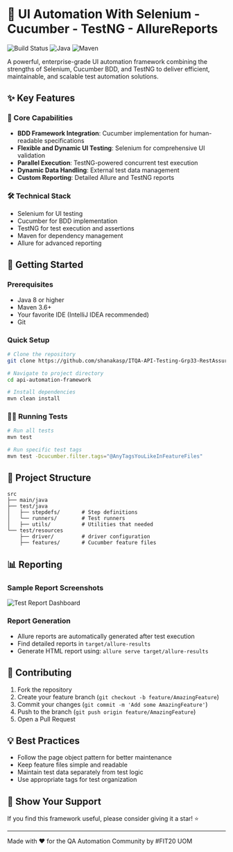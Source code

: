 # 🚀 UI Automation With Selenium - Cucumber - TestNG - AllureReports
![Build Status](https://img.shields.io/badge/build-passing-brightgreen)
![Java](https://img.shields.io/badge/Java-8+-orange)
![Maven](https://img.shields.io/badge/Maven-3.6+-red)

A powerful, enterprise-grade UI automation framework combining the strengths of Selenium, Cucumber BDD, and TestNG to deliver efficient, maintainable, and scalable test automation solutions.

## ✨ Key Features

### 🎯 Core Capabilities
- **BDD Framework Integration**: Cucumber implementation for human-readable specifications
- **Flexible and Dynamic UI Testing**: Selenium for comprehensive UI validation
- **Parallel Execution**: TestNG-powered concurrent test execution
- **Dynamic Data Handling**: External test data management
- **Custom Reporting**: Detailed Allure and TestNG reports

### 🛠 Technical Stack
- Selenium for UI testing
- Cucumber for BDD implementation
- TestNG for test execution and assertions
- Maven for dependency management
- Allure for advanced reporting

## 🚀 Getting Started

### Prerequisites
- Java 8 or higher
- Maven 3.6+
- Your favorite IDE (IntelliJ IDEA recommended)
- Git

### Quick Setup
```bash
# Clone the repository
git clone https://github.com/shanakasp/ITQA-API-Testing-Grp33-RestAssured-Cucumber-TestNG.git

# Navigate to project directory
cd api-automation-framework

# Install dependencies
mvn clean install
```

### 🏃‍♂️ Running Tests
```bash
# Run all tests
mvn test

# Run specific test tags
mvn test -Dcucumber.filter.tags="@AnyTagsYouLikeInFeatureFiles"
```

## 📁 Project Structure
```
src
├── main/java
├── test/java
│   ├── stepdefs/       # Step definitions
│   └── runners/        # Test runners
│   ├── utils/          # Utilities that needed
└── test/resources
    ├── driver/         # driver configuration
    ├── features/       # Cucumber feature files
```

## 📊 Reporting

### Sample Report Screenshots
![Test Report Dashboard](https://github.com/user-attachments/assets/8cd786e4-4d6e-46b0-b589-0927d49536cf)

### Report Generation
- Allure reports are automatically generated after test execution
- Find detailed reports in `target/allure-results`
- Generate HTML report using: `allure serve target/allure-results`

## 🤝 Contributing
1. Fork the repository
2. Create your feature branch (`git checkout -b feature/AmazingFeature`)
3. Commit your changes (`git commit -m 'Add some AmazingFeature'`)
4. Push to the branch (`git push origin feature/AmazingFeature`)
5. Open a Pull Request


## 💡 Best Practices
- Follow the page object pattern for better maintenance
- Keep feature files simple and readable
- Maintain test data separately from test logic
- Use appropriate tags for test organization

## 🌟 Show Your Support
If you find this framework useful, please consider giving it a star! ⭐

---
Made with ❤️ for the QA Automation Community by #FIT20 UOM
